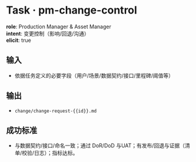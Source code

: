 # Task · pm-change-control

**role**: Production Manager & Asset Manager  
**intent**: 变更控制（影响/回退/沟通）  
**elicit**: true

## 输入

- 依据任务定义的必要字段（用户/场景/数据契约/接口/里程碑/阈值等）

## 输出

- `change/change-request-{{id}}.md`

## 成功标准

- 与数据契约/接口/命名一致；通过 DoR/DoD 与UAT；有发布/回退与证据（清单/校验/日志）；指标达标。
